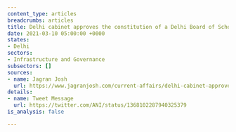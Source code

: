 ```yaml
---
content_type: articles
breadcrumbs: articles
title: Delhi cabinet approves the constitution of a Delhi Board of School Education
date: 2021-03-10 05:00:00 +0000
states:
- Delhi
sectors:
- Infrastructure and Governance
subsectors: []
sources:
- name: Jagran Josh
  url: https://www.jagranjosh.com/current-affairs/delhi-cabinet-approves-constitution-of-delhi-board-of-school-education-1615021356-1
details:
- name: Tweet Message
  url: https://twitter.com/ANI/status/1368102287940325379
is_analysis: false

---
```

